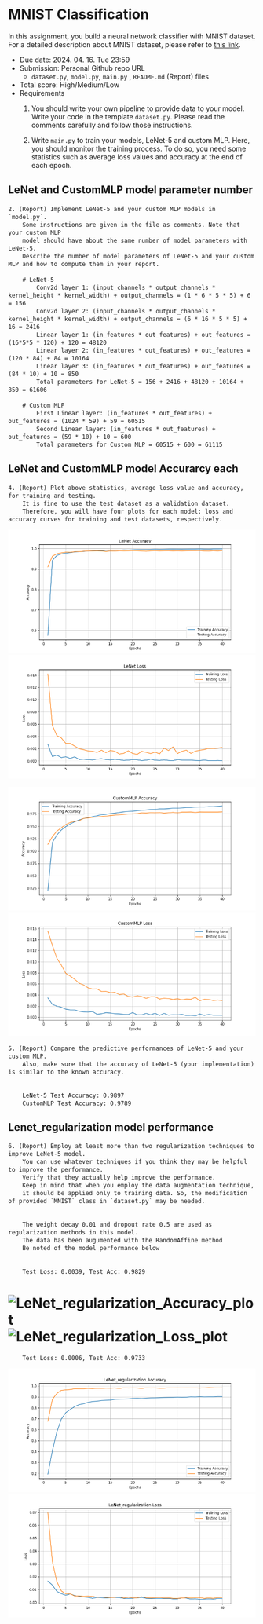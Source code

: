 # MNIST Classification

In this assignment, you build a neural network classifier with MNIST dataset. For a detailed description about MNIST dataset, please refer to [this link](http://yann.lecun.com/exdb/mnist/).

- Due date: 2024. 04. 16. Tue 23:59
- Submission: Personal Github repo URL
    - `dataset.py`, `model.py`, `main.py` , `README.md` (Report) files
- Total score: High/Medium/Low
- Requirements
    1. You should write your own pipeline to provide data to your model. 
        Write your code in the template `dataset.py`. 
        Please read the comments carefully and follow those instructions.
    

    3. Write `main.py` to train your models, LeNet-5 and custom MLP. Here, you should monitor the training process. 
    To do so, you need some statistics such as average loss values and accuracy at the end of each epoch.
## LeNet and CustomMLP model parameter number
    2. (Report) Implement LeNet-5 and your custom MLP models in `model.py`. 
        Some instructions are given in the file as comments. Note that your custom MLP 
        model should have about the same number of model parameters with LeNet-5. 
        Describe the number of model parameters of LeNet-5 and your custom MLP and how to compute them in your report.
        
        # LeNet-5
            Conv2d layer 1: (input_channels * output_channels * kernel_height * kernel_width) + output_channels = (1 * 6 * 5 * 5) + 6 = 156
            Conv2d layer 2: (input_channels * output_channels * kernel_height * kernel_width) + output_channels = (6 * 16 * 5 * 5) + 16 = 2416
            Linear layer 1: (in_features * out_features) + out_features = (16*5*5 * 120) + 120 = 48120
            Linear layer 2: (in_features * out_features) + out_features = (120 * 84) + 84 = 10164
            Linear layer 3: (in_features * out_features) + out_features = (84 * 10) + 10 = 850
            Total parameters for LeNet-5 = 156 + 2416 + 48120 + 10164 + 850 = 61606
        
        # Custom MLP
            First Linear layer: (in_features * out_features) + out_features = (1024 * 59) + 59 = 60515
            Second Linear layer: (in_features * out_features) + out_features = (59 * 10) + 10 = 600
            Total parameters for Custom MLP = 60515 + 600 = 61115
            
## LeNet and CustomMLP model Accurarcy each
    4. (Report) Plot above statistics, average loss value and accuracy, for training and testing. 
        It is fine to use the test dataset as a validation dataset. 
        Therefore, you will have four plots for each model: loss and accuracy curves for training and test datasets, respectively.
    
        
![LeNet_Accuracy_plot](img/LeNet_accuracy_plot.png)
![LeNet_loss_plot](img/LeNet_loss_plot.png)
        
        
![CustomMLP_Accuracy_plot](img/CustomMLP_accuracy_plot.png)
![CustomMLP_loss_plot](img/CustomMLP_loss_plot.png)
        
    5. (Report) Compare the predictive performances of LeNet-5 and your custom MLP. 
        Also, make sure that the accuracy of LeNet-5 (your implementation) is similar to the known accuracy. 
        
        
        LeNet-5 Test Accuracy: 0.9897
        CustomMLP Test Accuracy: 0.9789
        
## Lenet_regularization model performance
    6. (Report) Employ at least more than two regularization techniques to improve LeNet-5 model. 
        You can use whatever techniques if you think they may be helpful to improve the performance. 
        Verify that they actually help improve the performance. 
        Keep in mind that when you employ the data augmentation technique, 
        it should be applied only to training data. So, the modification of provided `MNIST` class in `dataset.py` may be needed.
        

        The weight decay 0.01 and dropout rate 0.5 are used as regularization methods in this model. 
        The data has been augumented with the RandomAffine method
        Be noted of the model performance below
        
        
        Test Loss: 0.0039, Test Acc: 0.9829
![LeNet_regularization_Accuracy_plot](../img/LeNet_regularization_accuracy_plot.png)
![LeNet_regularization_Loss_plot](../img/LeNet_regularization_loss_plot.png)
=======
        
        Test Loss: 0.0006, Test Acc: 0.9733
![LeNet_regularization_Accuracy_plot](img/LeNet_regularization_accuracy_plot.png)
![LeNet_regularization_Loss_plot](img/LeNet_regularization_loss_plot.png)
